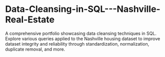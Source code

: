 # Data-Cleansing-in-SQL---Nashville-Real-Estate
A comprehensive portfolio showcasing data cleansing techniques in SQL. Explore various queries applied to the Nashville housing dataset to improve dataset integrity and reliability through standardization, normalization, duplicate removal, and more.
